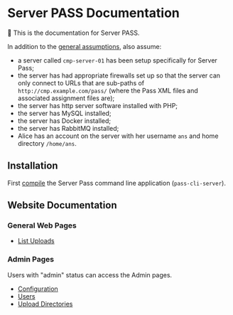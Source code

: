 # Server PASS Documentation

🚧 This is the documentation for Server PASS.

In addition to the [general assumptions](../README.md), also assume:

  - a server called `cmp-server-01` has been setup specifically for
    Server Pass;
  - the server has had appropriate firewalls set up so that the
    server can only connect to URLs that are sub-paths of
    `http://cmp.example.com/pass/` (where the Pass XML files and
    associated assignment files are);
  - the server has http server software installed with PHP;
  - the server has MySQL installed;
  - the server has Docker installed;
  - the server has RabbitMQ installed;
  - Alice has an account on the server with her username `ans` and
    home directory `/home/ans`.

## Installation

First [compile](../compile.md) the Server Pass command line
application (`pass-cli-server`).

## Website Documentation

### General Web Pages

 - [List Uploads](list-uploads.md)

### Admin Pages

Users with "admin" status can access the Admin pages.

 - [Configuration](admin-config.md)
 - [Users](admin-users.md)
 - [Upload Directories](list-uploads.md)
